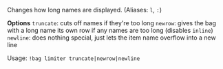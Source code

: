 Changes how long names are displayed. (Aliases: `l`, `:`)

**Options**
`truncate`: cuts off names if they're too long
`newrow`: gives the bag with a long name its own row if any names are too long (disables `inline`) 
`newline`: does nothing special, just lets the item name overflow into a new line

Usage: `!bag limiter truncate|newrow|newline`
